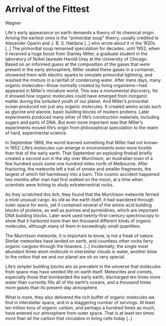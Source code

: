 # Arrival of the Fittest

Wagner

Life's early appearance on earth demands a theory of its chemical
origin. Among the earliest ones is the "primordial soup" theory,
usually credited to Alexander Oparin and J. B. S. Haldane [..] who
wrote about it in the 1920s [..] The primordial soup remained
speculation for decades, until 1952, when it received a huge boost
from Stanley Miller, a graduate student in the laboratory of Nobel
laureate Harold Urey at the University of Chicago. Based on an
informed guess at the composition of the gases that were present in
the early atmosphere, Miller sealed these gases in a container,
showered them with electric sparks to simulate primordial lightning,
and washed the mixture in a rainfall of condensing water. After mere
days, many organic molecules—those normally created by living
organisms—had appeared in Miller’s miniature world. This was a
monumental discovery, for it showed how organic molecules could have
emerged from inorganic matter during the turbulent youth of our
planet. And Miller’s primordial ocean produced not just any organic
molecules. It created amino acids such as glycine and alanine, basic
building blocks of modern proteins. Later experiments produced many
other of life’s construction materials, including sugars and parts of
DNA. But even more important was that Miller’s experiments moved
life’s origin from philosophical speculation to the realm of hard,
experimental science.

In September 1969, the world learned something that Miller had not
known in 1952: Life’s molecules can emerge in environments even more
hostile than that of the early earth. That September an exploding
fireball briefly created a second sun in the sky over Murchison, an
Australian town of a few hundred souls some one hundred miles north of
Melbourne. After fracturing, the meteorite left a trail of smoke and
smaller fragments, the largest of which fell harmlessly into a
barn. This cosmic accident happened two months after man had first
walked on the moon, at a time when scientists were itching to study
extraterrestrial rocks.

<a name='unique'></a>

As they scratched this itch, they found that the Murchison meteorite
ferried a most unusual cargo. As old as the earth itself, it had
wandered through outer space for eons, yet it contained several of the
amino acid building blocks of proteins, as well as purines and
pyrimidines, which are important DNA building blocks. Later work used
twenty-first-century spectroscopy to show that it harbored more than
ten thousand different kinds of organic molecules, although many of
them in exceedingly small quantities.

The Murchison meteorite, it is important to know, iş not a freak of
nature. Similar meteorites have landed on earth, and countless other
rocks ferry organic cargoes through the heavens. [..] Incidentally,
the single most abundant three-atom molecule in interstellar clouds is
water, another blow to the notion that we and our planet are oh so
very special.

Life’s simpler building blocks are so prevalent in the universe that
molecules from space may have seeded life on earth itself. Meteorites
and comets, especially those that bombarded the early earth,
discharged ten times more water than currently fills all of the
earth’s oceans, and a thousand times more gases than its present-day
atmosphere.

What is more, they also delivered the rich buffet of organic molecules
we find in interstellar space, and in a staggering number of
servings. At least ten trillion tons of organic carbon, and perhaps a
hundred times as much, have entered our atmosphere from outer
space. That is at least ten times more than all the carbon that
circulates in living cells today [..]

